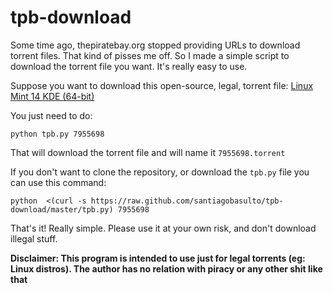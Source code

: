 tpb-download
============

Some time ago, thepiratebay.org stopped providing URLs to download torrent files. That kind of pisses me off. So I made a simple script to download the torrent file you want. It's really easy to use.

Suppose you want to download this open-source, legal, torrent file: [Linux Mint 14 KDE (64-bit)](http://thepiratebay.se/torrent/7955698/Linux_Mint_14_KDE_(64-bit))

You just need to do:

    python tpb.py 7955698

That will download the torrent file and will name it `7955698.torrent`

If you don't want to clone the repository, or download the `tpb.py` file you can use this command:

    python  <(curl -s https://raw.github.com/santiagobasulto/tpb-download/master/tpb.py) 7955698

That's it! Really simple. Please use it at your own risk, and don't download illegal stuff.

**Disclaimer: This program is intended to use just for legal torrents (eg: Linux distros). The author has no relation with piracy or any other shit like that**
